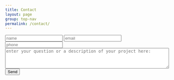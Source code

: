 ```yaml
---
title: Contact
layout: page
group: top-nav
permalink: /contact/
---
```


<div class="form_tile contact clickable">
    <form id="bigriverform" method="POST"
          action="https://www.formingo.co/submit/bigriverwebdesign@gmail.com">
        <input type="text" name="full_name" placeholder="name">
        <input type="email" name="__replyto" placeholder="email">
        <input type="text" name="phone_number" placeholder="phone"><br>
        <textarea placeholder="enter your question or a description of your project here:" rows="4" cols="63" name="comment" form="bigriverform"></textarea><br>
        <input type="hidden" name="__redirect" value="https://petervkay.github.io/bigriver.github.io/">
        <input type="submit" value="Send">
    </form>
</div>
